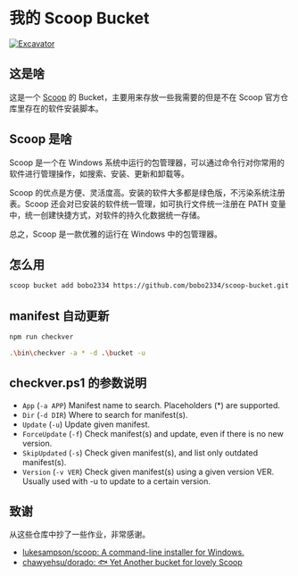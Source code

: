 # 我的 Scoop Bucket

[![Excavator](https://github.com/bobo2334/scoop-bucket/actions/workflows/schedule.yml/badge.svg)](https://github.com/bobo2334/scoop-bucket/actions/workflows/schedule.yml)

## 这是啥

这是一个 [Scoop](https://github.com/lukesampson/scoop) 的 Bucket，主要用来存放一些我需要的但是不在 Scoop 官方仓库里存在的软件安装脚本。

## Scoop 是啥

Scoop 是一个在 Windows 系统中运行的包管理器，可以通过命令行对你常用的软件进行管理操作，如搜索、安装、更新和卸载等。

Scoop 的优点是方便、灵活度高。安装的软件大多都是绿色版，不污染系统注册表。Scoop 还会对已安装的软件统一管理，如可执行文件统一注册在 PATH 变量中，统一创建快捷方式，对软件的持久化数据统一存储。

总之，Scoop 是一款优雅的运行在 Windows 中的包管理器。

## 怎么用

```bash
scoop bucket add bobo2334 https://github.com/bobo2334/scoop-bucket.git
```

## manifest 自动更新

```bash
npm run checkver
```

```bash
.\bin\checkver -a * -d .\bucket -u
```

## checkver.ps1 的参数说明

- `App` (`-a APP`)
Manifest name to search.
Placeholders (*) are supported.
- `Dir` (`-d DIR`)
Where to search for manifest(s).
- `Update` (`-u`)
Update given manifest.
- `ForceUpdate` (`-f`)
Check manifest(s) and update, even if there is no new version.
- `SkipUpdated` (`-s`)
Check given manifest(s), and list only outdated manifest(s).
- `Version` (`-v VER`)
Check given manifest(s) using a given version VER.
Usually used with -u to update to a certain version.

## 致谢

从这些仓库中抄了一些作业，非常感谢。

- [lukesampson/scoop: A command-line installer for Windows.](https://github.com/lukesampson/scoop)
- [chawyehsu/dorado: 🐟 Yet Another bucket for lovely Scoop](https://github.com/chawyehsu/dorado)
